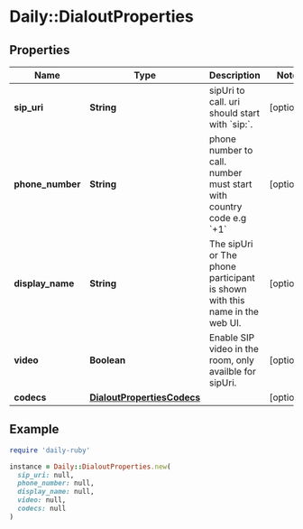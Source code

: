 # Daily::DialoutProperties

## Properties

| Name | Type | Description | Notes |
| ---- | ---- | ----------- | ----- |
| **sip_uri** | **String** | sipUri to call. uri should start with &#x60;sip:&#x60;.  | [optional] |
| **phone_number** | **String** | phone number to call. number must start with country code e.g &#x60;+1&#x60; | [optional] |
| **display_name** | **String** | The sipUri or The phone participant is shown with this name in the web UI. | [optional] |
| **video** | **Boolean** | Enable SIP video in the room, only availble for sipUri. | [optional] |
| **codecs** | [**DialoutPropertiesCodecs**](DialoutPropertiesCodecs.md) |  | [optional] |

## Example

```ruby
require 'daily-ruby'

instance = Daily::DialoutProperties.new(
  sip_uri: null,
  phone_number: null,
  display_name: null,
  video: null,
  codecs: null
)
```


